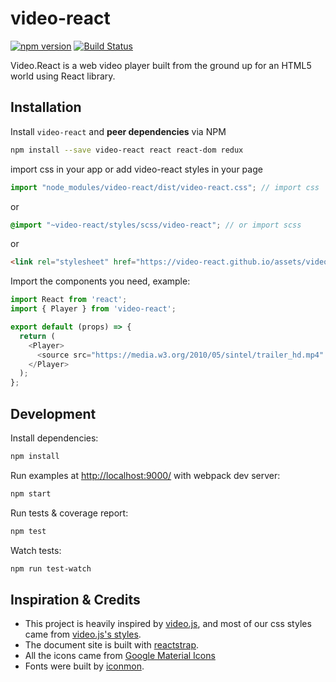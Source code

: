 
# video-react
[![npm version](https://badge.fury.io/js/video-react.svg)](https://badge.fury.io/js/video-react) [![Build Status](https://travis-ci.org/video-react/video-react.svg?branch=master)](https://travis-ci.org/video-react/video-react) 

Video.React is a web video player built from the ground up for an HTML5 world using React library. 


## Installation

Install `video-react` and __peer dependencies__ via NPM

```sh
npm install --save video-react react react-dom redux
```

import css in your app or add video-react styles in your page
```jsx
import "node_modules/video-react/dist/video-react.css"; // import css
```
or
```scss
@import "~video-react/styles/scss/video-react"; // or import scss
```
or
```html
<link rel="stylesheet" href="https://video-react.github.io/assets/video-react.css" />
```

Import the components you need, example:

```js
import React from 'react';
import { Player } from 'video-react';

export default (props) => {
  return (
    <Player>
      <source src="https://media.w3.org/2010/05/sintel/trailer_hd.mp4" />
    </Player>
  );
};
```

## Development

Install dependencies:

```sh
npm install
```

Run examples at [http://localhost:9000/](http://localhost:9000/) with webpack dev server:

```sh
npm start
```

Run tests & coverage report:

```sh
npm test
```

Watch tests:

```sh
npm run test-watch
```

## Inspiration & Credits

* This project is heavily inspired by [video.js](http://www.videojs.com), and most of our css styles came from [video.js's styles](https://github.com/videojs/video.js/tree/master/src/css).
* The document site is built with [reactstrap](https://github.com/reactstrap/reactstrap).
* All the icons came from [Google Material Icons](https://material.io/icons/)
* Fonts were built by [iconmon](https://icomoon.io/).
